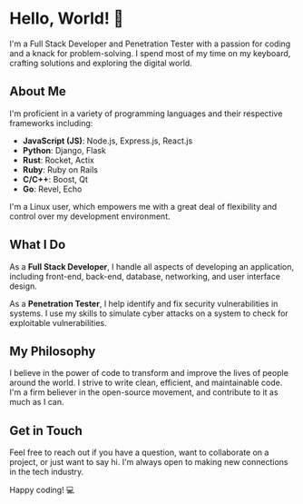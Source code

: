 # Hello, World! 👋

I'm a Full Stack Developer and Penetration Tester with a passion for coding and a knack for problem-solving. I spend most of my time on my keyboard, crafting solutions and exploring the digital world.

## About Me

I'm proficient in a variety of programming languages and their respective frameworks including:

- **JavaScript (JS)**: Node.js, Express.js, React.js
- **Python**: Django, Flask
- **Rust**: Rocket, Actix
- **Ruby**: Ruby on Rails
- **C/C++**: Boost, Qt
- **Go**: Revel, Echo

I'm a Linux user, which empowers me with a great deal of flexibility and control over my development environment.

## What I Do

As a **Full Stack Developer**, I handle all aspects of developing an application, including front-end, back-end, database, networking, and user interface design.

As a **Penetration Tester**, I help identify and fix security vulnerabilities in systems. I use my skills to simulate cyber attacks on a system to check for exploitable vulnerabilities.

## My Philosophy

I believe in the power of code to transform and improve the lives of people around the world. I strive to write clean, efficient, and maintainable code. I'm a firm believer in the open-source movement, and contribute to it as much as I can.

## Get in Touch

Feel free to reach out if you have a question, want to collaborate on a project, or just want to say hi. I'm always open to making new connections in the tech industry.

Happy coding! 💻


<!---
issa-char/issa-char is a ✨ special ✨ repository because its `README.md` (this file) appears on your GitHub profile.
You can click the Preview link to take a look at your changes.
--->
